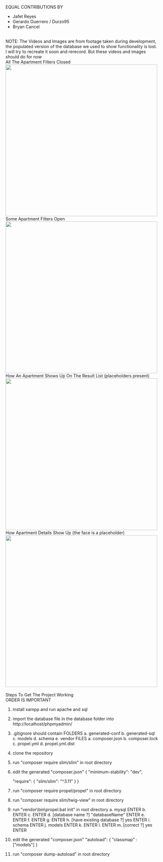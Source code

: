 EQUAL CONTRIBUTIONS BY
<br>
- Jafet Reyes
- Gerardo Guerrero / Durzo95
- Bryan Cancel
<br>
NOTE: The Videos and Images are from footage taken during development, the populated version of the database we used to show functionality is lost. I will try to recreate it soon and rerecord. But these videos and images should do for now
<br>
All The Apartment Filters Closed
<br>
<img src="https://drive.google.com/uc?export=download&id=1rYlG6lVJOM06o9Vqst67oIt0XiXtvUru" width="500px"/>
<br>
Some Apartment Filters Open
<br>
<img src="https://drive.google.com/uc?export=download&id=1z3xWnd6729B3D8Jo5Ku8m5IDs5-gfT3i" width="500px"/>
<br>
How An Apartment Shows Up On The Result List (placeholders present)
<br>
<img src="https://drive.google.com/uc?export=download&id=1h6EIJSBIeVundJSUeOnXmA5wrgjpd7Fg" width="500px"/>
<br>
How Apartment Details Show Up (the face is a placeholder)
<br>
<img src="https://drive.google.com/uc?export=download&id=1G479KE2JdvkjsrDRZC4DjLxncFipOPut" width="500px"/>
<br>

<br>
Steps To Get The Project Working
<br>
ORDER IS IMPORTANT

1. install xampp and run apache and sql
2. import the database file in the database folder into http://localhost/phpmyadmin/
3. .gitignore should contain
    FOLDERS
    a. generated-conf 
    b. generated-sql 
    c. models 
    d. schema 
    e. vendor 
    FILES
    a. composer.json
    b. composer.lock
    c. propel.yml
    d. propel.yml.dist
4. clone the repository
5. run "composer require slim/slim" in root directory
6. edit the generated "composer.json"
{
    "minimum-stability": "dev",

    "require": {
        "slim/slim": "^3.11"
    }
}
7. run "composer require propel/propel" in root directory
8. run "composer require slim/twig-view" in root directory
9. run "vendor\bin\propel.bat init" in root directory
    a. mysql ENTER
    b. ENTER
    c. ENTER
    d. [database name ?] "databaseName" ENTER
    e. ENTER
    f. ENTER
    g. ENTER
    h. [have existing database ?] yes ENTER
    i. schema ENTER
    j. models ENTER
    k. ENTER
    l. ENTER
    m. [correct ?] yes ENTER
10. edit the generated "composer.json"
"autoload": {
  "classmap" : ["models"]
}
11. run "composer dump-autoload" in root directory
